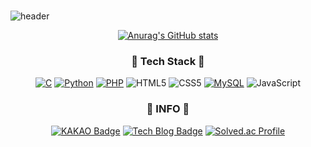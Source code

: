 ### 
![header](https://capsule-render.vercel.app/api?type=waving&color=FFD159&height=300&section=header&text=Hi,%20l'm%20ChangHyun!%20&fontColor=3E3C3C&rotate=0)

<div align="center">
<p align="center">
  
[![Anurag's GitHub stats](https://github-readme-stats.vercel.app/api?username=Bae-ChangHyun&show_icons=true&include_all_commits=true)](https://github.com/anuraghazra/github-readme-stats)
### :wrench: Tech Stack  :wrench:
[![C](https://img.shields.io/badge/C-00599C?style=flat-square&logo=C&logoColor=FFFFFF)]()
[![Python](https://img.shields.io/badge/Python-FADE27?style=flat-square&logo=Python&logoColor=FFFFFF)]()
[![PHP](https://img.shields.io/badge/PHP-777BB4?style=flat-square&logo=PHP&logoColor=FFFFFF)]()
![HTML5](https://img.shields.io/badge/html5-%23E34F26.svg?style=flat-square&logo=html5&logoColor=white)
![CSS5](https://img.shields.io/badge/CSS-%23E34F26.svg?style=flat-square&logo=CSS3&logoColor=white)
[![MySQL](https://img.shields.io/badge/MySQL-4479A1?style=flat-square&logo=MySQL&logoColor=FFFFFF)]()
![JavaScript](https://img.shields.io/badge/javascript-%23323330?style=flat-square&logo=javascript&logoColor=%23F7DF1E)
### :cake: INFO  :cake:
[![KAKAO Badge](https://img.shields.io/badge/Mail-d14836?style=flat-square&logo=KaiOS&logoColor=white&link=mailto:matthew624@kakao.com)](mailto:matthew624@kakao.com)
[![Tech Blog Badge](http://img.shields.io/badge/-Tech%20blog-black?style=flat-square&logo=TV%20Time&logoColor=FFFFFF&link=https://changsroad.tistory.com/)](https://changsroad.tistory.com/)
[![Solved.ac Profile](http://mazassumnida.wtf/api/v2/generate_badge?boj=matthew624)](https://solved.ac/matthew624/)
</div>



<!--
**Bae-ChangHyun/Bae-ChangHyun** is a ✨ _special_ ✨ repository because its `README.md` (this file) appears on your GitHub profile.

Here are some ideas to get you started:

- 🔭 I’m currently working on ...
- 🌱 I’m currently learning ...
- 👯 I’m looking to collaborate on ...
- 🤔 I’m looking for help with ...
- 💬 Ask me about ...
- 📫 How to reach me: ...
- 😄 Pronouns: ...
- ⚡ Fun fact: ...
-->

